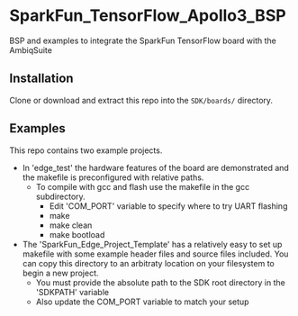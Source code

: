 # SparkFun_TensorFlow_Apollo3_BSP
BSP and examples to integrate the SparkFun TensorFlow board with the AmbiqSuite

## Installation

Clone or download and extract this repo into the ```SDK/boards/``` directory. 

## Examples
This repo contains two example projects. 
* In 'edge_test' the hardware features of the board are demonstrated and the makefile is preconfigured with relative paths.
  * To compile with gcc and flash use the makefile in the gcc subdirectory. 
    * Edit 'COM_PORT' variable to specify where to try UART flashing
    * make
    * make clean
    * make bootload
* The 'SparkFun_Edge_Project_Template' has a relatively easy to set up makefile with some example header files and source files included. You can copy this directory to an arbitraty location on your filesystem to begin a new project. 
  * You must provide the absolute path to the SDK root directory in the 'SDKPATH' variable
  * Also update the COM_PORT variable to match your setup
